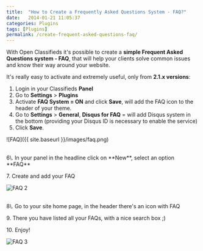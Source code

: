 ```yaml
---
title:  "How to Create a Frequently Asked Questions System - FAQ?"
date:   2014-01-21 11:05:37
categories: Plugins
tags: [Plugins]
permalink: /create-frequent-asked-questions-faq/
---
```

With Open Classifieds it's possible to create a **simple Frequent Asked Questions system - FAQ**, that will help your clients solve common issues and know their way around your website.

It's really easy to activate and extremely useful, only from **2.1.x versions**: 

1. Login in your Classifieds **Panel**
2. Go to **Settings** > **Plugins**
3. Activate **FAQ System = ON** and click **Save**, will add the FAQ icon to the header of your theme.
4. Go to **Settings** > **General**, **Disqus for FAQ** = will add Disqus system in the bottom (providing your Disqus ID is necessary to enable the service)
5. Click **Save**.

![FAQ]({{ site.baseurl }}/images/faq.png)

<br>
6\. In your panel in the headline click on **New**, select an option **FAQ** 

7\. Create and add your FAQ 

![FAQ 2](//open-classifieds.com/wp-content/uploads/2014/01/FAQ-21.png) 

<br>
8\. Go to your site home page, in the header there's an icon with FAQ 

9\. There you have listed all your FAQs, with a nice search box ;) 

10\. Enjoy! 

![FAQ 3](//open-classifieds.com/wp-content/uploads/2014/01/FAQ-3.png)

